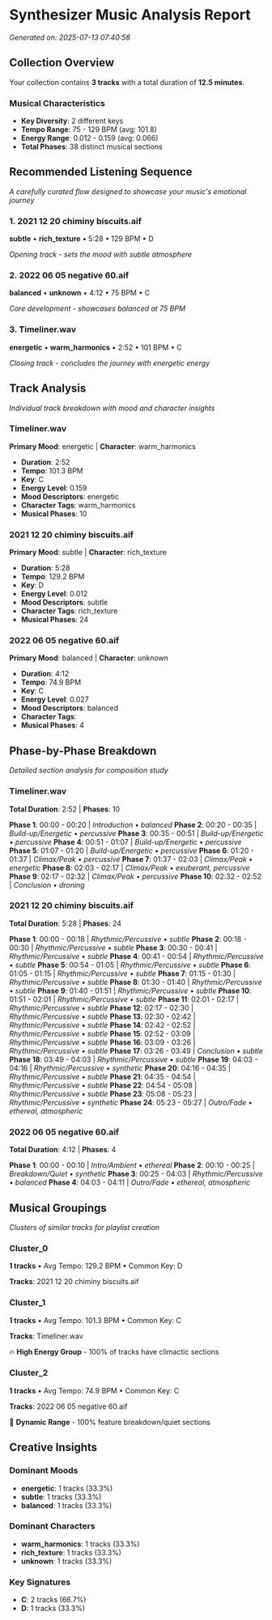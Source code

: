 # Synthesizer Music Analysis Report
*Generated on: 2025-07-13 07:40:58*

## Collection Overview
Your collection contains **3 tracks** with a total duration of **12.5 minutes**.

### Musical Characteristics
- **Key Diversity**: 2 different keys
- **Tempo Range**: 75 - 129 BPM (avg: 101.8)
- **Energy Range**: 0.012 - 0.159 (avg: 0.066)
- **Total Phases**: 38 distinct musical sections

## Recommended Listening Sequence
*A carefully curated flow designed to showcase your music's emotional journey*

### 1. 2021 12 20 chiminy biscuits.aif
**subtle** • **rich_texture** • 5:28 • 129 BPM • D

*Opening track - sets the mood with subtle atmosphere*

### 2. 2022 06 05 negative 60.aif
**balanced** • **unknown** • 4:12 • 75 BPM • C

*Core development - showcases balanced at 75 BPM*

### 3. Timeliner.wav
**energetic** • **warm_harmonics** • 2:52 • 101 BPM • C

*Closing track - concludes the journey with energetic energy*

## Track Analysis
*Individual track breakdown with mood and character insights*

### Timeliner.wav
**Primary Mood**: energetic | **Character**: warm_harmonics

- **Duration**: 2:52
- **Tempo**: 101.3 BPM
- **Key**: C
- **Energy Level**: 0.159
- **Mood Descriptors**: energetic
- **Character Tags**: warm_harmonics
- **Musical Phases**: 10

### 2021 12 20 chiminy biscuits.aif
**Primary Mood**: subtle | **Character**: rich_texture

- **Duration**: 5:28
- **Tempo**: 129.2 BPM
- **Key**: D
- **Energy Level**: 0.012
- **Mood Descriptors**: subtle
- **Character Tags**: rich_texture
- **Musical Phases**: 24

### 2022 06 05 negative 60.aif
**Primary Mood**: balanced | **Character**: unknown

- **Duration**: 4:12
- **Tempo**: 74.9 BPM
- **Key**: C
- **Energy Level**: 0.027
- **Mood Descriptors**: balanced
- **Character Tags**: 
- **Musical Phases**: 4

## Phase-by-Phase Breakdown
*Detailed section analysis for composition study*

### Timeliner.wav
**Total Duration**: 2:52 | **Phases**: 10

**Phase 1**: 00:00 - 00:20 | *Introduction* • *balanced*
**Phase 2**: 00:20 - 00:35 | *Build-up/Energetic* • *percussive*
**Phase 3**: 00:35 - 00:51 | *Build-up/Energetic* • *percussive*
**Phase 4**: 00:51 - 01:07 | *Build-up/Energetic* • *percussive*
**Phase 5**: 01:07 - 01:20 | *Build-up/Energetic* • *percussive*
**Phase 6**: 01:20 - 01:37 | *Climax/Peak* • *percussive*
**Phase 7**: 01:37 - 02:03 | *Climax/Peak* • *energetic*
**Phase 8**: 02:03 - 02:17 | *Climax/Peak* • *exuberant, percussive*
**Phase 9**: 02:17 - 02:32 | *Climax/Peak* • *percussive*
**Phase 10**: 02:32 - 02:52 | *Conclusion* • *droning*

### 2021 12 20 chiminy biscuits.aif
**Total Duration**: 5:28 | **Phases**: 24

**Phase 1**: 00:00 - 00:18 | *Rhythmic/Percussive* • *subtle*
**Phase 2**: 00:18 - 00:30 | *Rhythmic/Percussive* • *subtle*
**Phase 3**: 00:30 - 00:41 | *Rhythmic/Percussive* • *subtle*
**Phase 4**: 00:41 - 00:54 | *Rhythmic/Percussive* • *subtle*
**Phase 5**: 00:54 - 01:05 | *Rhythmic/Percussive* • *subtle*
**Phase 6**: 01:05 - 01:15 | *Rhythmic/Percussive* • *subtle*
**Phase 7**: 01:15 - 01:30 | *Rhythmic/Percussive* • *subtle*
**Phase 8**: 01:30 - 01:40 | *Rhythmic/Percussive* • *subtle*
**Phase 9**: 01:40 - 01:51 | *Rhythmic/Percussive* • *subtle*
**Phase 10**: 01:51 - 02:01 | *Rhythmic/Percussive* • *subtle*
**Phase 11**: 02:01 - 02:17 | *Rhythmic/Percussive* • *subtle*
**Phase 12**: 02:17 - 02:30 | *Rhythmic/Percussive* • *subtle*
**Phase 13**: 02:30 - 02:42 | *Rhythmic/Percussive* • *subtle*
**Phase 14**: 02:42 - 02:52 | *Rhythmic/Percussive* • *subtle*
**Phase 15**: 02:52 - 03:09 | *Rhythmic/Percussive* • *subtle*
**Phase 16**: 03:09 - 03:26 | *Rhythmic/Percussive* • *subtle*
**Phase 17**: 03:26 - 03:49 | *Conclusion* • *subtle*
**Phase 18**: 03:49 - 04:03 | *Rhythmic/Percussive* • *subtle*
**Phase 19**: 04:03 - 04:16 | *Rhythmic/Percussive* • *synthetic*
**Phase 20**: 04:16 - 04:35 | *Rhythmic/Percussive* • *subtle*
**Phase 21**: 04:35 - 04:54 | *Rhythmic/Percussive* • *subtle*
**Phase 22**: 04:54 - 05:08 | *Rhythmic/Percussive* • *subtle*
**Phase 23**: 05:08 - 05:23 | *Rhythmic/Percussive* • *synthetic*
**Phase 24**: 05:23 - 05:27 | *Outro/Fade* • *ethereal, atmospheric*

### 2022 06 05 negative 60.aif
**Total Duration**: 4:12 | **Phases**: 4

**Phase 1**: 00:00 - 00:10 | *Intro/Ambient* • *ethereal*
**Phase 2**: 00:10 - 00:25 | *Breakdown/Quiet* • *synthetic*
**Phase 3**: 00:25 - 04:03 | *Rhythmic/Percussive* • *balanced*
**Phase 4**: 04:03 - 04:11 | *Outro/Fade* • *ethereal, atmospheric*

## Musical Groupings
*Clusters of similar tracks for playlist creation*

### Cluster_0
**1 tracks** • Avg Tempo: 129.2 BPM • Common Key: D

**Tracks**: 2021 12 20 chiminy biscuits.aif

### Cluster_1
**1 tracks** • Avg Tempo: 101.3 BPM • Common Key: C

**Tracks**: Timeliner.wav

🔥 **High Energy Group** - 100% of tracks have climactic sections

### Cluster_2
**1 tracks** • Avg Tempo: 74.9 BPM • Common Key: C

**Tracks**: 2022 06 05 negative 60.aif

🌊 **Dynamic Range** - 100% feature breakdown/quiet sections

## Creative Insights
### Dominant Moods
- **energetic**: 1 tracks (33.3%)
- **subtle**: 1 tracks (33.3%)
- **balanced**: 1 tracks (33.3%)

### Dominant Characters
- **warm_harmonics**: 1 tracks (33.3%)
- **rich_texture**: 1 tracks (33.3%)
- **unknown**: 1 tracks (33.3%)

### Key Signatures
- **C**: 2 tracks (66.7%)
- **D**: 1 tracks (33.3%)
